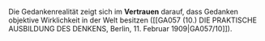 
Die Gedankenrealität zeigt sich im **Vertrauen** darauf, dass Gedanken objektive Wirklichkeit in der Welt besitzen ([[GA057 (10.) DIE PRAKTISCHE AUSBILDUNG DES DENKENS, Berlin, 11. Februar 1909|GA057/10]]).
